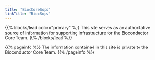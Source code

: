 ```yaml
---
title: "BiocCoreSops"
linkTitle: "BiocSops"
---
```

{{% blocks/lead color="primary" %}}
This site serves as an authoritative source of information for supporting infrastructure for the Bioconductor Core Team.
{{% /blocks/lead %}}


{{% pageinfo %}}
The information contained in this site is private to the Bioconductor Core Team.
{{% /pageinfo %}}

